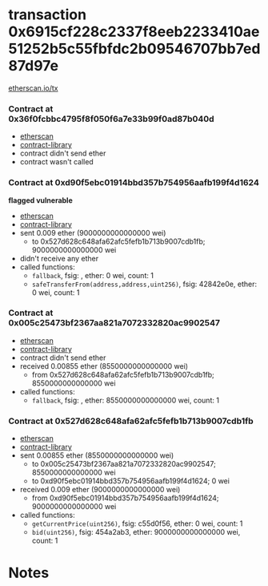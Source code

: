 # transaction 0x6915cf228c2337f8eeb2233410ae51252b5c55fbfdc2b09546707bb7ed87d97e

[etherscan.io/tx](https://etherscan.io/tx/0x6915cf228c2337f8eeb2233410ae51252b5c55fbfdc2b09546707bb7ed87d97e)


### Contract at 0x36f0fcbbc4795f8f050f6a7e33b99f0ad87b040d

* [etherscan](https://etherscan.io/address/0x36f0fcbbc4795f8f050f6a7e33b99f0ad87b040d)
* [contract-library](https://contract-library.com/contracts/Ethereum/36f0fcbbc4795f8f050f6a7e33b99f0ad87b040d)
* contract didn't send ether
* contract wasn't called


### Contract at 0xd90f5ebc01914bbd357b754956aafb199f4d1624

**flagged vulnerable**

* [etherscan](https://etherscan.io/address/0xd90f5ebc01914bbd357b754956aafb199f4d1624)
* [contract-library](https://contract-library.com/contracts/Ethereum/d90f5ebc01914bbd357b754956aafb199f4d1624)
* sent 0.009 ether (9000000000000000 wei)
    * to 0x527d628c648afa62afc5fefb1b713b9007cdb1fb; 9000000000000000 wei
* didn't receive any ether
* called functions:
    * `fallback`, fsig: , ether: 0 wei, count: 1
    * `safeTransferFrom(address,address,uint256)`, fsig: 42842e0e, ether: 0 wei, count: 1


### Contract at 0x005c25473bf2367aa821a7072332820ac9902547

* [etherscan](https://etherscan.io/address/0x005c25473bf2367aa821a7072332820ac9902547)
* [contract-library](https://contract-library.com/contracts/Ethereum/005c25473bf2367aa821a7072332820ac9902547)
* contract didn't send ether
* received 0.00855 ether (8550000000000000 wei)
    * from 0x527d628c648afa62afc5fefb1b713b9007cdb1fb; 8550000000000000 wei
* called functions:
    * `fallback`, fsig: , ether: 8550000000000000 wei, count: 1


### Contract at 0x527d628c648afa62afc5fefb1b713b9007cdb1fb

* [etherscan](https://etherscan.io/address/0x527d628c648afa62afc5fefb1b713b9007cdb1fb)
* [contract-library](https://contract-library.com/contracts/Ethereum/527d628c648afa62afc5fefb1b713b9007cdb1fb)
* sent 0.00855 ether (8550000000000000 wei)
    * to 0x005c25473bf2367aa821a7072332820ac9902547; 8550000000000000 wei
    * to 0xd90f5ebc01914bbd357b754956aafb199f4d1624; 0 wei
* received 0.009 ether (9000000000000000 wei)
    * from 0xd90f5ebc01914bbd357b754956aafb199f4d1624; 9000000000000000 wei
* called functions:
    * `getCurrentPrice(uint256)`, fsig: c55d0f56, ether: 0 wei, count: 1
    * `bid(uint256)`, fsig: 454a2ab3, ether: 9000000000000000 wei, count: 1

# Notes

